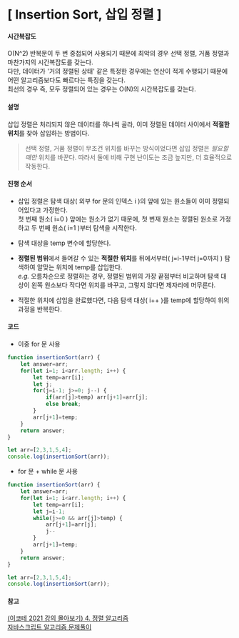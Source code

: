 # [ Insertion Sort, 삽입 정렬 ]
#### 시간복잡도
O(N^2)
반복문이 두 번 중첩되어 사용되기 때문에 최악의 경우 선택 정렬, 거품 정렬과 마찬가지의 시간복잡도를 갖는다.  
다만, 데이터가 '거의 정렬된 상태' 같은 특정한 경우에는 연산이 적게 수행되기 때문에 어떤 알고리즘보다도 빠르다는 특징을 갖는다.  
최선의 경우 즉, 모두 정렬되어 있는 경우는 O(N)의 시간복잡도를 갖는다.

#### 설명
삽입 정렬은 처리되지 않은 데이터를 하나씩 골라, 이미 정렬된 데이터 사이에서 **적절한 위치**를 찾아 삽입하는 방법이다.
> 선택 정렬, 거품 정렬이 무조건 위치를 바꾸는 방식이었다면 삽입 정렬은 *필요할 때만* 위치를 바꾼다. 따라서 둘에 비해 구현 난이도는 조금 높지만, 더 효율적으로 작동한다.

#### 진행 순서
+ 삽입 정렬은 탐색 대상( 외부 for 문의 인덱스 i )의 앞에 있는 원소들이 이미 정렬되어있다고 가정한다.  
첫 번째 원소( i=0 ) 앞에는 원소가 없기 때문에, 첫 번재 원소는 정렬된 원소로 가정하고 두 번째 원소( i=1 )부터 탐색을 시작한다.

+ 탐색 대상을 temp 변수에 할당한다.

+ **정렬된 범위**에서 들어갈 수 있는 **적절한 위치**를 뒤에서부터( j=i-1부터 j=0까지 ) 탐색하여 알맞는 위치에 temp를 삽입한다.  
*e.g.* 오름차순으로 정렬하는 경우, 정렬된 범위의 가장 끝점부터 비교하며 탐색 대상이 왼쪽 원소보다 작다면 위치를 바꾸고, 그렇지 않다면 제자리에 머무른다.

+ 적절한 위치에 삽입을 완료했다면, 다음 탐색 대상( i++ )를 temp에 할당하여 위의 과정을 반복한다.

#### 코드
+ 이중 for 문 사용
```javascript
function insertionSort(arr) {
    let answer=arr;
    for(let i=1; i<arr.length; i++) {
        let temp=arr[i];
        let j;
        for(j=i-1; j>=0; j--) {
            if(arr[j]>temp) arr[j+1]=arr[j];
            else break;
        }
        arr[j+1]=temp;
    }
    return answer;
}

let arr=[2,3,1,5,4];
console.log(insertionSort(arr));
```
+ for 문 + while 문 사용
```javascript
function insertionSort(arr) {
    let answer=arr;
    for(let i=1; i<arr.length; i++) {
        let temp=arr[i];
        let j=i-1;
        while(j>=0 && arr[j]>temp) {
            arr[j+1]=arr[j];
            j--
        }
        arr[j+1]=temp;
    }
    return answer;
}

let arr=[2,3,1,5,4];
console.log(insertionSort(arr));
```

#### 참고
[(이코테 2021 강의 몰아보기) 4. 정렬 알고리즘](https://www.youtube.com/watch?v=KGyK-pNvWos)  
[자바스크립트 알고리즘 문제풀이](https://www.inflearn.com/course/%EC%9E%90%EB%B0%94%EC%8A%A4%ED%81%AC%EB%A6%BD%ED%8A%B8-%EC%95%8C%EA%B3%A0%EB%A6%AC%EC%A6%98-%EB%AC%B8%EC%A0%9C%ED%92%80%EC%9D%B4
)